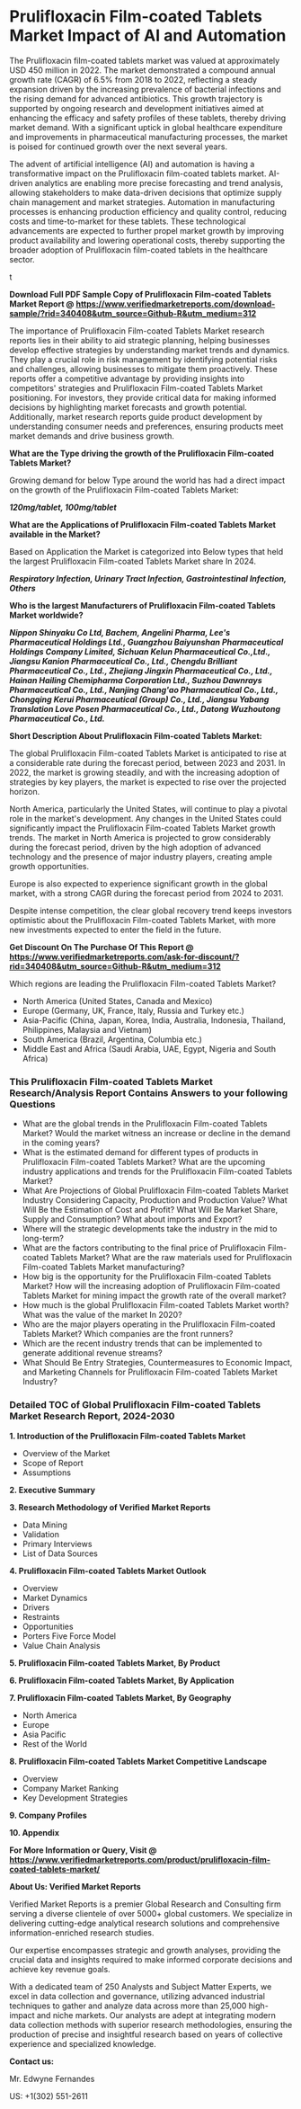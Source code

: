 <meta name="title" content="Global Prulifloxacin Film-coated Tablets Market Impact of AI and Automation"><meta name="description" content="The Prulifloxacin film-coated tablets market was valued at approximately USD 450 million in 2022. The market demonstrated a compound annual growth rate (CAGR) of 6.5% "><meta name="title" content="Prulifloxacin Film-coated Tablets Market Size, Share, Scope, Trends, Growth, Opportunities, Analysis, Forecast"><h1>Prulifloxacin Film-coated Tablets Market Impact of AI and Automation</h1><p>The Prulifloxacin film-coated tablets market was valued at approximately USD 450 million in 2022. The market demonstrated a compound annual growth rate (CAGR) of 6.5% from 2018 to 2022, reflecting a steady expansion driven by the increasing prevalence of bacterial infections and the rising demand for advanced antibiotics. This growth trajectory is supported by ongoing research and development initiatives aimed at enhancing the efficacy and safety profiles of these tablets, thereby driving market demand. With a significant uptick in global healthcare expenditure and improvements in pharmaceutical manufacturing processes, the market is poised for continued growth over the next several years.</p><p>The advent of artificial intelligence (AI) and automation is having a transformative impact on the Prulifloxacin film-coated tablets market. AI-driven analytics are enabling more precise forecasting and trend analysis, allowing stakeholders to make data-driven decisions that optimize supply chain management and market strategies. Automation in manufacturing processes is enhancing production efficiency and quality control, reducing costs and time-to-market for these tablets. These technological advancements are expected to further propel market growth by improving product availability and lowering operational costs, thereby supporting the broader adoption of Prulifloxacin film-coated tablets in the healthcare sector.</p>t</p><p id="" class=""><strong>Download Full PDF Sample Copy of Prulifloxacin Film-coated Tablets Market Report @ <a href="https://www.verifiedmarketreports.com/download-sample/?rid=340408&utm_source=Github-R&utm_medium=312" target="_blank">https://www.verifiedmarketreports.com/download-sample/?rid=340408&utm_source=Github-R&utm_medium=312</a></strong></p><p>The importance of&nbsp;Prulifloxacin Film-coated Tablets Market research reports lies in their ability to aid strategic planning, helping businesses develop effective strategies by understanding market trends and dynamics. They play a crucial role in risk management by identifying potential risks and challenges, allowing businesses to mitigate them proactively. These reports offer a competitive advantage by providing insights into competitors' strategies and Prulifloxacin Film-coated Tablets Market positioning. For investors, they provide critical data for making informed decisions by highlighting market forecasts and growth potential. Additionally, market research reports guide product development by understanding consumer needs and preferences, ensuring products meet market demands and drive business growth.</p><p><strong>What are the&nbsp;Type driving the growth of the Prulifloxacin Film-coated Tablets Market?</strong></p><p id="" class="">Growing demand for below Type around the world has had a direct impact on the growth of the Prulifloxacin Film-coated Tablets Market:</p><em><strong>120mg/tablet, 100mg/tablet</strong></em></p><strong>What are the&nbsp;Applications&nbsp;of Prulifloxacin Film-coated Tablets Market available in the Market?</strong></p><p id="" class="">Based on Application the Market is categorized into Below types that held the largest Prulifloxacin Film-coated Tablets Market share In 2024.</p><em><strong>Respiratory Infection, Urinary Tract Infection, Gastrointestinal Infection, Others</strong></em></p><strong>Who is the largest Manufacturers of Prulifloxacin Film-coated Tablets Market worldwide?</strong></p><p><em><strong>Nippon Shinyaku Co Ltd, Bachem, Angelini Pharma, Lee's Pharmaceutical Holdings Ltd., Guangzhou Baiyunshan Pharmaceutical Holdings Company Limited, Sichuan Kelun Pharmaceutical Co.,Ltd., Jiangsu Kanion Pharmaceutical Co., Ltd., Chengdu Brilliant Pharmaceutical Co., Ltd., Zhejiang Jingxin Pharmaceutical Co., Ltd., Hainan Hailing Chemipharma Corporation Ltd., Suzhou Dawnrays Pharmaceutical Co., Ltd., Nanjing Chang'ao Pharmaceutical Co., Ltd., Chongqing Kerui Pharmaceutical (Group) Co., Ltd., Jiangsu Yabang Translation Love Posen Pharmaceutical Co., Ltd., Datong Wuzhoutong Pharmaceutical Co., Ltd.</strong></em></p><p id="" class=""><strong>Short Description About Prulifloxacin Film-coated Tablets Market:</strong></p><p>The global Prulifloxacin Film-coated Tablets Market is anticipated to rise at a considerable rate during the forecast period, between 2023 and 2031. In 2022, the market is growing steadily, and with the increasing adoption of strategies by key players, the market is expected to rise over the projected horizon.</p><p>North America, particularly the United States, will continue to play a pivotal role in the market's development. Any changes in the United States could significantly impact the Prulifloxacin Film-coated Tablets Market growth trends. The market in North America is projected to grow considerably during the forecast period, driven by the high adoption of advanced technology and the presence of major industry players, creating ample growth opportunities.</p><p>Europe is also expected to experience significant growth in the global market, with a strong CAGR during the forecast period from 2024 to 2031.</p><p>Despite intense competition, the clear global recovery trend keeps investors optimistic about the Prulifloxacin Film-coated Tablets Market, with more new investments expected to enter the field in the future.</p><p id="" class=""><strong>Get Discount On The Purchase Of This Report @ <a href="https://www.verifiedmarketreports.com/ask-for-discount/?rid=340408&utm_source=Github-R&utm_medium=312" target="_blank">https://www.verifiedmarketreports.com/ask-for-discount/?rid=340408&utm_source=Github-R&utm_medium=312</a></strong></p>Which regions are leading the Prulifloxacin Film-coated Tablets Market?</p><ul><li>North America (United States, Canada and Mexico)</li><li>Europe (Germany, UK, France, Italy, Russia and Turkey etc.)</li><li>Asia-Pacific (China, Japan, Korea, India, Australia, Indonesia, Thailand, Philippines, Malaysia and Vietnam)</li><li>South America (Brazil, Argentina, Columbia etc.)</li><li>Middle East and Africa (Saudi Arabia, UAE, Egypt, Nigeria and South Africa)</li></ul><h3 id="" class="">This Prulifloxacin Film-coated Tablets Market Research/Analysis Report Contains Answers to your following Questions</h3><ul><li>What are the global trends in the Prulifloxacin Film-coated Tablets Market? Would the market witness an increase or decline in the demand in the coming years?</li><li>What is the estimated demand for different types of products in Prulifloxacin Film-coated Tablets Market? What are the upcoming industry applications and trends for the Prulifloxacin Film-coated Tablets Market?</li><li>What Are Projections of Global Prulifloxacin Film-coated Tablets Market Industry Considering Capacity, Production and Production Value? What Will Be the Estimation of Cost and Profit? What Will Be Market Share, Supply and Consumption? What about imports and Export?</li><li>Where will the strategic developments take the industry in the mid to long-term?</li><li>What are the factors contributing to the final price of Prulifloxacin Film-coated Tablets Market? What are the raw materials used for Prulifloxacin Film-coated Tablets Market manufacturing?</li><li>How big is the opportunity for the Prulifloxacin Film-coated Tablets Market? How will the increasing adoption of Prulifloxacin Film-coated Tablets Market for mining impact the growth rate of the overall market?</li><li>How much is the global Prulifloxacin Film-coated Tablets Market worth? What was the value of the market In 2020?</li><li>Who are the major players operating in the Prulifloxacin Film-coated Tablets Market? Which companies are the front runners?</li><li>Which are the recent industry trends that can be implemented to generate additional revenue streams?</li><li>What Should Be Entry Strategies, Countermeasures to Economic Impact, and Marketing Channels for Prulifloxacin Film-coated Tablets Market Industry?</li></ul><h3 id="" class="">Detailed TOC of Global Prulifloxacin Film-coated Tablets Market Research Report, 2024-2030</h3><p id="" class=""><strong>1. Introduction of the Prulifloxacin Film-coated Tablets Market</strong></p><ul><li>Overview of the Market</li><li>Scope of Report</li><li>Assumptions</li></ul><p id="" class=""><strong>2. Executive Summary</strong></p><p id="" class=""><strong>3. Research Methodology of Verified Market Reports</strong></p><ul><li>Data Mining</li><li>Validation</li><li>Primary Interviews</li><li>List of Data Sources</li></ul><p id="" class=""><strong>4. Prulifloxacin Film-coated Tablets Market Outlook</strong></p><ul><li>Overview</li><li>Market Dynamics</li><li>Drivers</li><li>Restraints</li><li>Opportunities</li><li>Porters Five Force Model</li><li>Value Chain Analysis</li></ul><p id="" class=""><strong>5. Prulifloxacin Film-coated Tablets Market, By Product</strong></p><p id="" class=""><strong>6. Prulifloxacin Film-coated Tablets Market, By Application</strong></p><p id="" class=""><strong>7. Prulifloxacin Film-coated Tablets Market, By Geography</strong></p><ul><li>North America</li><li>Europe</li><li>Asia Pacific</li><li>Rest of the World</li></ul><p id="" class=""><strong>8. Prulifloxacin Film-coated Tablets Market Competitive Landscape</strong></p><ul><li>Overview</li><li>Company Market Ranking</li><li>Key Development Strategies</li></ul><p id="" class=""><strong>9. Company Profiles</strong></p><p id="" class=""><strong>10. Appendix</strong></p><p id="" class=""><strong>For More Information or Query, Visit @ <a href="https://www.verifiedmarketreports.com/product/prulifloxacin-film-coated-tablets-market/" target="_blank">https://www.verifiedmarketreports.com/product/prulifloxacin-film-coated-tablets-market/</a></strong></p><p id="" class=""><strong>About Us: Verified Market Reports</strong></p><p id="" class="">Verified Market Reports is a premier Global Research and Consulting firm serving a diverse clientele of over 5000+ global customers. We specialize in delivering cutting-edge analytical research solutions and comprehensive information-enriched research studies.</p><p id="" class="">Our expertise encompasses strategic and growth analyses, providing the crucial data and insights required to make informed corporate decisions and achieve key revenue goals.</p><p id="" class="">With a dedicated team of 250 Analysts and Subject Matter Experts, we excel in data collection and governance, utilizing advanced industrial techniques to gather and analyze data across more than 25,000 high-impact and niche markets. Our analysts are adept at integrating modern data collection methods with superior research methodologies, ensuring the production of precise and insightful research based on years of collective experience and specialized knowledge.</p><p id="" class=""><strong>Contact us:</strong></p><p id="" class="">Mr. Edwyne Fernandes</p><p id="" class="">US: +1(302) 551-2611</p>